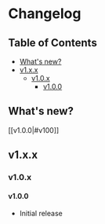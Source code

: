 # Changelog <!-- omit from toc -->

## Table of Contents <!-- omit from toc -->

- [What's new?](#whats-new)
- [v1.x.x](#v1xx)
  - [v1.0.x](#v10x)
    - [v1.0.0](#v100)

## What's new?

[[v1.0.0|#v100]]

## v1.x.x

### v1.0.x

#### v1.0.0

- Initial release
